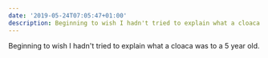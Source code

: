 ```yaml
---
date: '2019-05-24T07:05:47+01:00'
description: Beginning to wish I hadn't tried to explain what a cloaca was to a 5 year old.
---
```

Beginning to wish I hadn't tried to explain what a cloaca was to a 5 year old.
